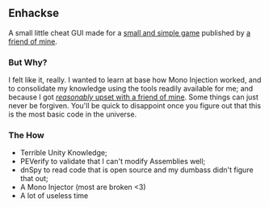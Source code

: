 ## Enhackse

A small little cheat GUI made for a [small and simple game](https://github.com/vicplusplus/Enhance) published by [a friend of mine](https://github.com/vicplusplus).

### But Why?

I felt like it, really. I wanted to learn at base how Mono Injection worked, and to consolidate my knowledge using the tools readily available for me; and because I got [*reasonably* upset with a friend of mine](https://media.discordapp.net/attachments/964016657074884638/1154477089299378186/DiscordDevelopment_RU4PpdMtoT.png). Some things can just never be forgiven. You'll be quick to disappoint once you figure out that this is the most basic code in the universe.

### The How

* Terrible Unity Knowledge;
* PEVerify to validate that I can't modify Assemblies well;
* dnSpy to read code that is open source and my dumbass didn't figure that out;
* A Mono Injector (most are broken <3)
* A lot of useless time